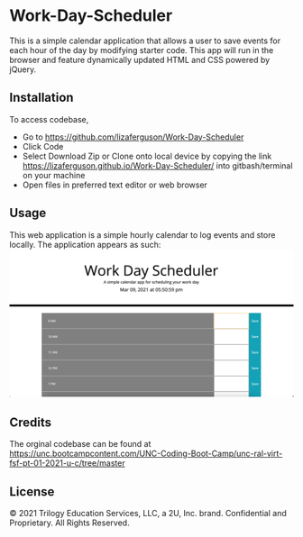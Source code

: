 # Work-Day-Scheduler

This is a simple calendar application that allows a user to save events for each hour of the day by modifying starter code. This app will run in the browser and feature dynamically updated HTML and CSS powered by jQuery.

## Installation
To access codebase,

* Go to https://github.com/lizaferguson/Work-Day-Scheduler
* Click Code
* Select Download Zip or Clone onto local device by copying the link https://lizaferguson.github.io/Work-Day-Scheduler/ into gitbash/terminal on your machine
* Open files in preferred text editor or web browser

## Usage
This web application is a simple hourly calendar to log events and store locally. The application appears as such:
![Image of application.](/assets/images/app_image.png)

## Credits
The orginal codebase can be found at https://unc.bootcampcontent.com/UNC-Coding-Boot-Camp/unc-ral-virt-fsf-pt-01-2021-u-c/tree/master

## License
© 2021 Trilogy Education Services, LLC, a 2U, Inc. brand. Confidential and Proprietary. All Rights Reserved.
